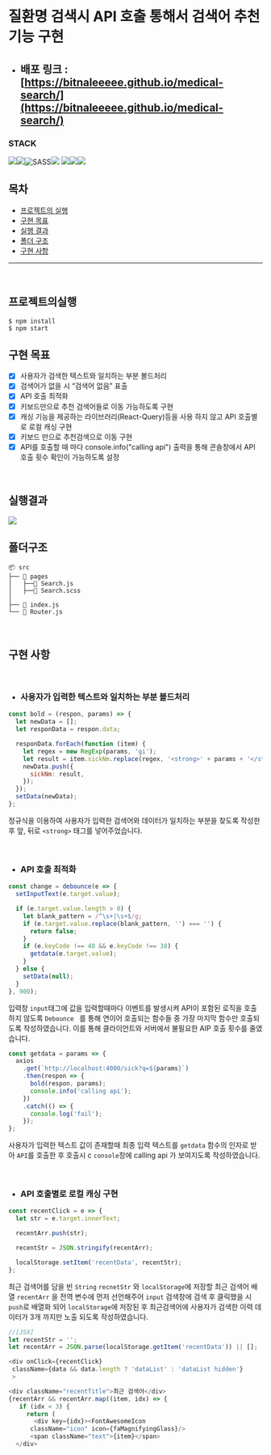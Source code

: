# 질환명 검색시 API 호출 통해서 검색어 추천 기능 구현

- ## 배포 링크 : [https://bitnaleeeee.github.io/medical-search/](https://bitnaleeeee.github.io/medical-search/)

### STACK

<img src="https://img.shields.io/badge/JavaScript-FFCA28?style=flat-square&logo=javascript&logoColor=white"/><img src="https://img.shields.io/badge/React.js-58c3cc?style=flat-square&logo=React&logoColor=white"/><img alt="SASS" src ="https://img.shields.io/badge/SASS-CC6699.svg?&style=flat-square&logo=Sass&logoColor=white"/><img src="https://img.shields.io/badge/aws(EC2)-F6BB43?style=flat-square&logo=amazonaws&logoColor=white"/>
<img src="https://img.shields.io/badge/git-F05032?style=flat-square&logo=git&logoColor=white"><img src="https://img.shields.io/badge/github-181717?style=flat-square&logo=github&logoColor=white"><img src="https://img.shields.io/badge/fontawesome-339AF0?style=for-flat-square&logo=fontawesome&logoColor=white">

## 목차

- [프로젝트의 실행](#프로젝트의실행)
- [구현 목표](#구현목표)
- [실행 결과](#실행결과)
- [폴더 구조](#폴더구조)
- [구현 사항](#구현사항)

---

</br>

## 프로젝트의실행

```
$ npm install
$ npm start
```

## 구현 목표

- [x] 사용자가 검색한 텍스트와 일치하는 부분 볼드처리
- [x] 검색어가 없을 시 “검색어 없음” 표출
- [x] API 호출 최적화
- [x] 키보드만으로 추천 검색어들로 이동 가능하도록 구현
- [x] 캐싱 기능을 제공하는 라이브러리(React-Query)등을 사용 하지 않고 API 호출별로 로컬 캐싱 구현
- [x] 키보드 만으로 추천검색으로 이동 구현
- [x] API를 호출할 때 마다 console.info("calling api") 출력을 통해 콘솔창에서 API 호출 횟수 확인이 가능하도록 설정

</br>

## 실행결과

<img src="https://user-images.githubusercontent.com/99943583/205880257-863106b8-c915-4e55-9785-95732fa2a775.gif">

</br>

## 폴더구조

```
📦 src
├── 📂 pages
│   ├──📜 Search.js
│   ├──📜 Search.scss
│
├── 📜 index.js
└── 📜 Router.js
```

</br>

## 구현 사항

<br>

- ### 사용자가 입력한 텍스트와 일치하는 부분 볼드처리

```javascript
const bold = (respon, params) => {
  let newData = [];
  let responData = respon.data;

  responData.forEach(function (item) {
    let regex = new RegExp(params, 'gi');
    let result = item.sickNm.replace(regex, '<strong>' + params + '</strong>');
    newData.push({
      sickNm: result,
    });
  });
  setData(newData);
};
```

정규식을 이용하여 사용자가 입력한 검색어와 데이터가 일치하는 부분을 찾도록 작성한 후
앞, 뒤로 `<strong>` 태그를 넣어주었습니다.

</br>

- ### API 호출 최적화

```javascript
const change = debounce(e => {
  setInputText(e.target.value);

  if (e.target.value.length > 0) {
    let blank_pattern = /^\s+|\s+$/g;
    if (e.target.value.replace(blank_pattern, '') === '') {
      return false;
    }
    if (e.keyCode !== 40 && e.keyCode !== 38) {
      getdata(e.target.value);
    }
  } else {
    setData(null);
  }
}, 900);
```

입력창 `input`태그에 값을 입력할때마다 이벤트를 발생시켜 API이 포함된 로직을 호출하지 않도록 `Debounce ` 를 통해 연이어 호출되는 함수들 중 가장 마지막 함수만 호출되도록 작성하였습니다.
이를 통해 클라이언트와 서버에서 불필요한 AIP 호출 횟수를 줄였습니다.

```javascript
const getdata = params => {
  axios
    .get(`http://localhost:4000/sick?q=${params}`)
    .then(respon => {
      bold(respon, params);
      console.info('calling api');
    })
    .catch(() => {
      console.log('fail');
    });
};
```

사용자가 입력한 텍스트 값이 존재할때 최종 입력 텍스트를 `getdata` 함수의 인자로 받아 `API`를 호출한 후 호출시 c `console`창에 calling api 가 보여지도록 작성하였습니다.

</br>

- ### API 호출별로 로컬 캐싱 구현

```javascript
const recentClick = e => {
  let str = e.target.innerText;

  recentArr.push(str);

  recentStr = JSON.stringify(recentArr);

  localStorage.setItem('recentData', recentStr);
};
```

최근 검색어를 담을 빈 `String` `recnetStr` 와 `localStorage`에 저장할 최근 검색어 배열 `recentArr` 을 전역 변수에 먼저 선언해주어 `input` 검색창에 검색 후 클릭했을 시 `push`로 배열화 되어 `localStorage`에 저장된 후 최근검색어에 사용자가 검색한 이력 데이터가 3개 까지만 노출 되도록 작성하였습니다.

```javascript
//[JSX]
let recentStr = '';
let recentArr = JSON.parse(localStorage.getItem('recentData')) || [];

<div onClick={recentClick}
 className={data && data.length ? 'dataList' : 'dataList hidden'}
 >

<div className="recentTitle">최근 검색어</div>
{recentArr && recentArr.map((item, idx) => {
   if (idx < 3) {
     return (
       <div key={idx}><FontAwesomeIcon
      className="icon" icon={faMagnifyingGlass}/>
      <span className="text">{item}</span>
  </div>
```
